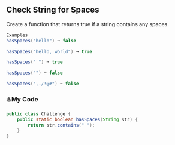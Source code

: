 ## Check String for Spaces
Create a function that returns true if a string contains any spaces.
```java
Examples
hasSpaces("hello") ➞ false

hasSpaces("hello, world") ➞ true

hasSpaces(" ") ➞ true

hasSpaces("") ➞ false

hasSpaces(",./!@#") ➞ false
```
### :hotsprings:My Code
```java
public class Challenge {
	public static boolean hasSpaces(String str) {
		return str.contains(" ");
	}
}
```
